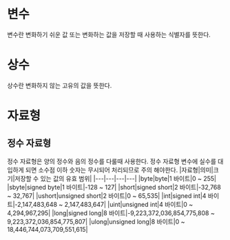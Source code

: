 # 변수
변수란 변화하기 쉬운 값 또는 변화하는 값을 저장할 때 사용하는 식별자를 뜻한다.

# 상수
상수란 변화하지 않는 고유의 값을 뜻한다.

# 자료형
## 정수 자료형
정수 자료형은 양의 정수와 음의 정수를 다룰때 사용한다. 정수 자료형 변수에 실수를 대입하게 되면 소수점 이하 숫자는 무시되어 처리되므로 주의 해야한다.
|자료형|의미|크기|저장할 수 있는 값의 유효 범위|
|---|---|---|---|
|byte|byte|1 바이트|0 ~ 255|
|sbyte|signed byte|1 바이트|-128 ~ 127|
|short|signed short|2 바이트|-32,768 ~ 32,767|
|ushort|unsigned short|2 바이트|0 ~ 65,535|
|int|signed int|4 바이트|-2,147,483,648 ~ 2,147,483,647|
|uint|unsigned int|4 바이트|0 ~ 4,294,967,295|
|long|signed long|8 바이트|-9,223,372,036,854,775,808 ~ 9,223,372,036,854,775,807|
|ulong|unsigned long|8 바이트|0 ~ 18,446,744,073,709,551,615|

